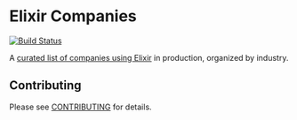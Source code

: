 # Elixir Companies
[![Build Status](https://travis-ci.org/doomspork/elixir-companies.svg?branch=master)](https://travis-ci.org/doomspork/elixir-companies)

A [curated list of companies using Elixir](https://doomspork.github.io/elixir-companies/) in production, organized by industry.

## Contributing

Please see [CONTRIBUTING](CONTRIBUTING.md) for details.